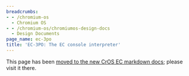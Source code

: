 ```yaml
---
breadcrumbs:
- - /chromium-os
  - Chromium OS
- - /chromium-os/chromiumos-design-docs
  - Design Documents
page_name: ec-3po
title: 'EC-3PO: The EC console interpreter'
---
```


This page has been [moved to the new CrOS EC markdown
docs](https://chromium.googlesource.com/chromiumos/platform/ec/+/HEAD/docs/ec-3po-design.md);
please visit it there.